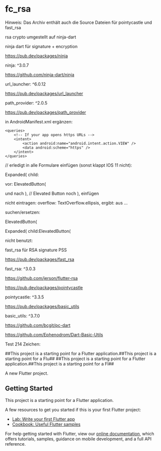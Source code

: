 # fc_rsa

Hinweis: Das Archiv enthält auch die Source Dateien für pointycastle und fast_rsa

rsa crypto umgestellt auf ninja-dart

ninja dart für signature + encryption 

https://pub.dev/packages/ninja

ninja: ^3.0.7

https://github.com/ninja-dart/ninja

url_launcher: ^6.0.12

https://pub.dev/packages/url_launcher

path_provider: ^2.0.5

https://pub.dev/packages/path_provider

in AndroidManifest.xml ergänzen:

    <queries>
        <!-- If your app opens https URLs -->
        <intent>
            <action android:name="android.intent.action.VIEW" />
            <data android:scheme="https" />
        </intent>
    </queries>


// erledigt in alle Formulare einfügen (sonst klappt IOS 11 nicht):

Expanded(
child:

vor: ElevatedButton(

und nach ), // Elevated Button noch
), einfügen

nicht eintragen:
overflow: TextOverflow.ellipsis,
ergibt: aus ...

suchen/ersetzen:

ElevatedButton(

Expanded(
child:ElevatedButton(

nicht benutzt:

fast_rsa für RSA signature PSS

https://pub.dev/packages/fast_rsa

fast_rsa: ^3.0.3

https://github.com/jerson/flutter-rsa

https://pub.dev/packages/pointycastle

pointycastle: ^3.3.5

https://pub.dev/packages/basic_utils

basic_utils: ^3.7.0

https://github.com/bcgit/pc-dart

https://github.com/Ephenodrom/Dart-Basic-Utils


Test 214 Zeichen:

##This project is a starting point for a Flutter application.##This project is a starting point for a Flu##
##This project is a starting point for a Flutter application.##This project is a starting point for a Fl##




A new Flutter project.

## Getting Started

This project is a starting point for a Flutter application.

A few resources to get you started if this is your first Flutter project:

- [Lab: Write your first Flutter app](https://flutter.dev/docs/get-started/codelab)
- [Cookbook: Useful Flutter samples](https://flutter.dev/docs/cookbook)

For help getting started with Flutter, view our
[online documentation](https://flutter.dev/docs), which offers tutorials,
samples, guidance on mobile development, and a full API reference.
